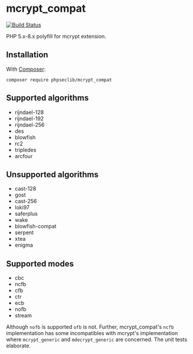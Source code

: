 # mcrypt_compat

[![Build Status](https://travis-ci.org/phpseclib/mcrypt_compat.svg?branch=master)](https://app.travis-ci.com/github/phpseclib/mcrypt_compat)

PHP 5.x-8.x polyfill for mcrypt extension.

## Installation

With [Composer](https://getcomposer.org/):

```
composer require phpseclib/mcrypt_compat
```

## Supported algorithms

- rijndael-128
- rijndael-192
- rijndael-256
- des
- blowfish
- rc2
- tripledes
- arcfour

## Unsupported algorithms

- cast-128
- gost
- cast-256
- loki97
- saferplus
- wake
- blowfish-compat
- serpent
- xtea
- enigma

## Supported modes

- cbc
- ncfb
- cfb
- ctr
- ecb
- nofb
- stream

Although `nofb` is supported `ofb` is not. Further, mcrypt_compat's `ncfb` implementation has some incompatibles with mcrypt's implementation where `mcrypt_generic` and `mdecrypt_generic` are concerned. The unit tests elaborate.
